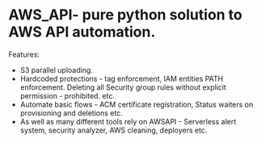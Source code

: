 # AWS_API- pure python solution to AWS API automation.


Features:
* S3 parallel uploading.
* Hardcoded protections - tag enforcement, IAM entities PATH enforcement. Deleting all Security group rules without explicit permission - prohibited. etc.
* Automate basic flows - ACM certificate registration, Status waiters on provisioning and deletions etc.
* As well as many different tools rely on AWSAPI - Serverless alert system, security analyzer, AWS cleaning, deployers etc.
